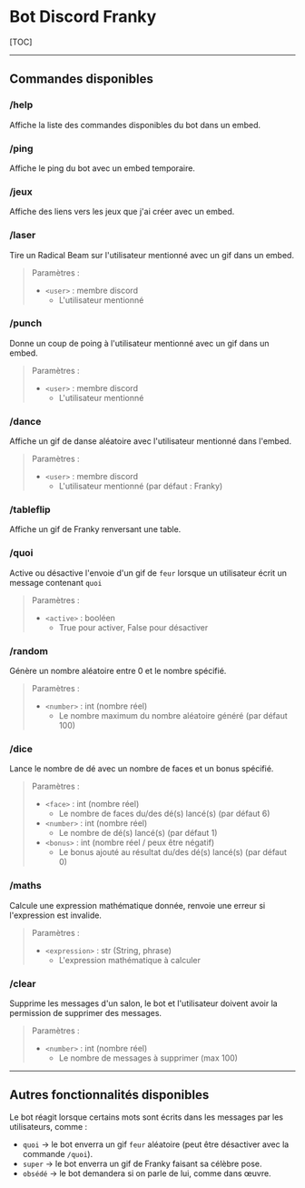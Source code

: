 # Bot Discord Franky

[TOC]

***

## Commandes disponibles

### /help

Affiche la liste des commandes disponibles du bot dans un embed.

### /ping

Affiche le ping du bot avec un embed temporaire.

### /jeux

Affiche des liens vers les jeux que j'ai créer avec un embed.

### /laser

Tire un Radical Beam sur l'utilisateur mentionné avec un gif dans un embed.

> Paramètres : 
>
> * `<user>` : membre discord
>   * L'utilisateur mentionné

### /punch

Donne un coup de poing à l'utilisateur mentionné avec un gif dans un embed.

> Paramètres : 
>
> * `<user>` : membre discord
>   * L'utilisateur mentionné

### /dance

Affiche un gif de danse aléatoire avec l'utilisateur mentionné dans l'embed.

> Paramètres : 
>
> * `<user>` : membre discord
>   * L'utilisateur mentionné (par défaut : Franky)

### /tableflip

Affiche un gif de Franky renversant une table.

### /quoi

Active ou désactive l'envoie d'un gif de `feur` lorsque un utilisateur écrit un message contenant `quoi`

> Paramètres : 
>
> * `<active>` : booléen 
>   * True pour activer, False pour désactiver

### /random

Génère un nombre aléatoire entre 0 et le nombre spécifié.

> Paramètres : 
>
> * `<number>` : int (nombre réel)
>   * Le nombre maximum du nombre aléatoire généré (par défaut 100)

### /dice

Lance le nombre de dé avec un nombre de faces et un bonus spécifié.

> Paramètres : 
>
> * `<face>` : int (nombre réel)
>   * Le nombre de faces du/des dé(s) lancé(s) (par défaut 6)
> * `<number>` : int (nombre réel)
>   * Le nombre de dé(s) lancé(s) (par défaut 1)
> * `<bonus>` : int (nombre réel / peux être négatif)
>   * Le bonus ajouté au résultat du/des dé(s) lancé(s) (par défaut 0)

### /maths

Calcule une expression mathématique donnée, renvoie une erreur si l'expression est invalide.

> Paramètres : 
>
> * `<expression>` : str (String, phrase)
>   * L'expression mathématique à calculer

### /clear

Supprime les messages d'un salon, le bot et l'utilisateur doivent avoir la permission de supprimer des messages.

> Paramètres : 
>
> * `<number>` : int (nombre réel)
>   * Le nombre de messages à supprimer (max 100)

***

## Autres fonctionnalités disponibles

Le bot réagit  lorsque certains mots sont écrits dans les messages par les utilisateurs, comme :

* `quoi` -> le bot enverra un gif `feur` aléatoire (peut être désactiver avec la commande `/quoi`).
* `super` -> le bot enverra un gif de Franky faisant sa célèbre pose.
* `obsédé` -> le bot demandera si on parle de lui, comme dans œuvre. 